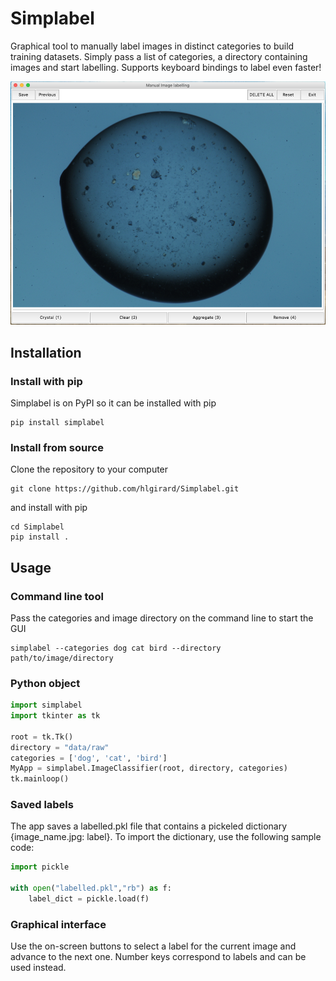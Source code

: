 # Simplabel

Graphical tool to manually label images in distinct categories to build training datasets.
Simply pass a list of categories, a directory containing images and start labelling.
Supports keyboard bindings to label even faster!

![screenshot](docs/screenshot_190124.png)

## Installation

### Install with pip

Simplabel is on PyPI so it can be installed with pip

```
pip install simplabel
```

### Install from source

Clone the repository to your computer

```
git clone https://github.com/hlgirard/Simplabel.git
```

and install with pip 

```
cd Simplabel
pip install .
```

## Usage

### Command line tool

Pass the categories and image directory on the command line to start the GUI

```
simplabel --categories dog cat bird --directory path/to/image/directory
```

### Python object

```python
import simplabel
import tkinter as tk

root = tk.Tk() 
directory = "data/raw"
categories = ['dog', 'cat', 'bird']
MyApp = simplabel.ImageClassifier(root, directory, categories)
tk.mainloop()
```

### Saved labels

The app saves a labelled.pkl file that contains a pickeled dictionary {image_name.jpg: label}. To import the dictionary, use the following sample code:

```python
import pickle

with open("labelled.pkl","rb") as f:
    label_dict = pickle.load(f)
```

### Graphical interface

Use the on-screen buttons to select a label for the current image and advance to the next one. Number keys correspond to labels and can be used instead.
